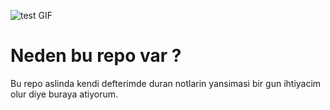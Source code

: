 ![test GIF](https://media3.giphy.com/media/v1.Y2lkPTc5MGI3NjExdjIzOWxpM3l3aXExdnNndml0YjZxMHo4dDRpZGh6bjU4OHFyYjVwbSZlcD12MV9pbnRlcm5hbF9naWZfYnlfaWQmY3Q9Zw/l396BoOTIFem9xqQU/giphy.gif)
# Neden bu repo var ? 
Bu repo aslinda kendi defterimde duran notlarin yansimasi bir gun ihtiyacim olur diye buraya atiyorum.
